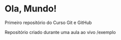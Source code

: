 # Ola, Mundo!
 Primeiro repositório do Curso Git e GitHub

 Repositório criado durante uma aula ao vivo /exemplo
